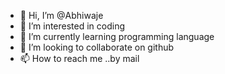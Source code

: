 - 👋 Hi, I’m @Abhiwaje
- 👀 I’m interested in coding
- 🌱 I’m currently learning programming language 
- 💞️ I’m looking to collaborate on github
- 📫 How to reach me ..by mail

<!---
Abhiwaje/Abhiwaje is a ✨ special ✨ repository because its `README.md` (this file) appears on your GitHub profile.
You can click the Preview link to take a look at your changes.
--->
